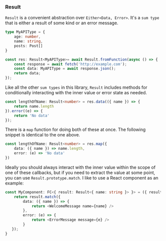 ### Result

`Result` is a convenient abstraction over `Either<Data, Error>`. It's a 
`sum type` that is either a result of some kind or an error message.

```typescript
type MyAPIType = {
    age: number,
    name: string,
    posts: Post[]
}

const res: Result<MyAPIType>= await Result.fromFunction(async () => {
    const response = await fetch('http://example.com');
    const data: MyAPIType = await response.json();
    return data;
});
```

Like all the other `sum types` in this library, `Result` includes methods
for conditionally interacting with the inner value or error state as needed.

```typescript
const lengthOfName: Result<number> = res.data(({ name }) => {
    return name.length
}).error((e) => {
    return 'No data'
});
```

There is a `map` function for doing both of these at once. The following snippet is identical to the one above.

```typescript
const lengthOfName: Result<number> = res.map({
    data: ({ name }) => name.length,
    error: (e) => 'No data'
})
```
Ideally you should always interact with the inner value within the scope of one of these
callbacks, but if you need to extract the value at some point, you can use `Result.prototype.match`.
I like to use a React component as an example:

```typescript
const MyComponent: FC<{ result: Result<{ name: string }> }> = ({ result }) => {
    return result.match({
        data: ({ name }) => {
            return <WelcomeMessage name={name} />
        },
        error: (e) => {
            return <ErrorMessage message={e} />
        }
   });
}
```


